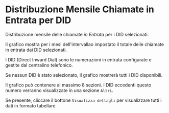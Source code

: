 # Distribuzione Mensile Chiamate in Entrata per DID

Distribuzione mensile delle chiamate *in Entrata* per i DID selezionati.

Il grafico mostra per i mesi dell'intervallao impostato il totale delle chiamate in
entrata dai DID selezionati.

I DID (Direct Inward Dial) sono le numerazioni in entrata configurate e gestite
dal centralino telefonico.

Se nessun DID è stato selezionato, il grafico mostrerà tutti i DID disponibili.

Il grafico può contenere al massimo 8 sezioni. I DID eccedenti questo numero
verranno visualizzate in una sezione `Altri`.

Se presente, cliccare il bottone `Visualizza dettagli` per visualizzare tutti i dati
in formato tabellare.

